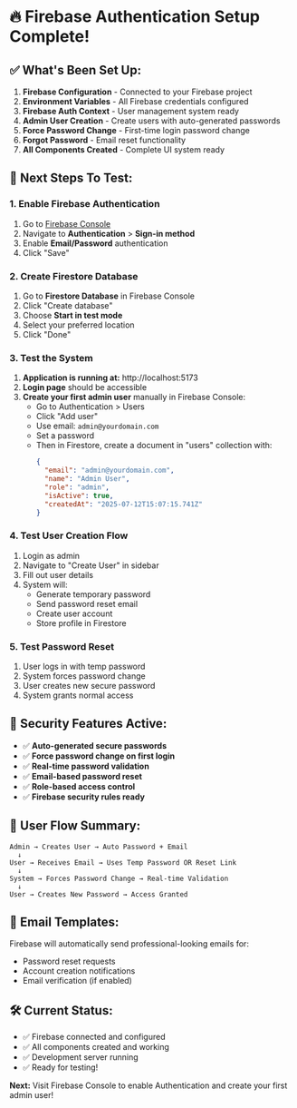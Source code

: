 # 🔥 Firebase Authentication Setup Complete!

## ✅ What's Been Set Up:

1. **Firebase Configuration** - Connected to your Firebase project
2. **Environment Variables** - All Firebase credentials configured
3. **Firebase Auth Context** - User management system ready
4. **Admin User Creation** - Create users with auto-generated passwords
5. **Force Password Change** - First-time login password change
6. **Forgot Password** - Email reset functionality
7. **All Components Created** - Complete UI system ready

## 🚀 Next Steps To Test:

### 1. Enable Firebase Authentication
1. Go to [Firebase Console](https://console.firebase.google.com/project/library-management-da2c1)
2. Navigate to **Authentication** > **Sign-in method**
3. Enable **Email/Password** authentication
4. Click "Save"

### 2. Create Firestore Database
1. Go to **Firestore Database** in Firebase Console
2. Click "Create database"
3. Choose **Start in test mode**
4. Select your preferred location
5. Click "Done"

### 3. Test the System
1. **Application is running at:** http://localhost:5173
2. **Login page** should be accessible
3. **Create your first admin user** manually in Firebase Console:
   - Go to Authentication > Users
   - Click "Add user"
   - Use email: `admin@yourdomain.com`
   - Set a password
   - Then in Firestore, create a document in "users" collection with:
     ```json
     {
       "email": "admin@yourdomain.com",
       "name": "Admin User",
       "role": "admin",
       "isActive": true,
       "createdAt": "2025-07-12T15:07:15.741Z"
     }
     ```

### 4. Test User Creation Flow
1. Login as admin
2. Navigate to "Create User" in sidebar
3. Fill out user details
4. System will:
   - Generate temporary password
   - Send password reset email
   - Create user account
   - Store profile in Firestore

### 5. Test Password Reset
1. User logs in with temp password
2. System forces password change
3. User creates new secure password
4. System grants normal access

## 🔐 Security Features Active:

- ✅ **Auto-generated secure passwords**
- ✅ **Force password change on first login**
- ✅ **Real-time password validation**
- ✅ **Email-based password reset**
- ✅ **Role-based access control**
- ✅ **Firebase security rules ready**

## 🎯 User Flow Summary:

```
Admin → Creates User → Auto Password + Email
  ↓
User → Receives Email → Uses Temp Password OR Reset Link
  ↓
System → Forces Password Change → Real-time Validation
  ↓
User → Creates New Password → Access Granted
```

## 📧 Email Templates:
Firebase will automatically send professional-looking emails for:
- Password reset requests
- Account creation notifications
- Email verification (if enabled)

## 🛠️ Current Status:
- ✅ Firebase connected and configured
- ✅ All components created and working
- ✅ Development server running
- ✅ Ready for testing!

**Next:** Visit Firebase Console to enable Authentication and create your first admin user!
